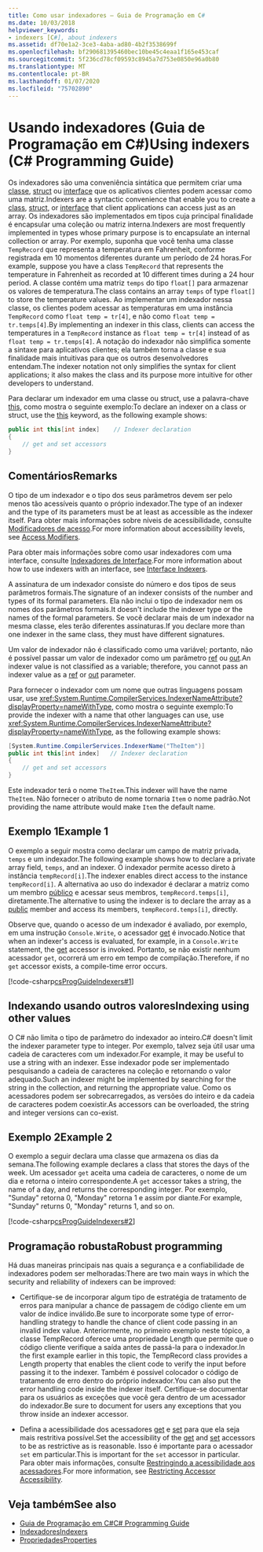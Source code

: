 ```yaml
---
title: Como usar indexadores – Guia de Programação em C#
ms.date: 10/03/2018
helpviewer_keywords:
- indexers [C#], about indexers
ms.assetid: df70e1a2-3ce3-4aba-ad80-4b2f3538699f
ms.openlocfilehash: bf290681395460bec10be45c4eaa1f165e453caf
ms.sourcegitcommit: 5f236cd78cf09593c8945a7d753e0850e96a0b80
ms.translationtype: MT
ms.contentlocale: pt-BR
ms.lasthandoff: 01/07/2020
ms.locfileid: "75702890"
---
```

# <a name="using-indexers-c-programming-guide"></a><span data-ttu-id="4a0af-102">Usando indexadores (Guia de Programação em C#)</span><span class="sxs-lookup"><span data-stu-id="4a0af-102">Using indexers (C# Programming Guide)</span></span>

<span data-ttu-id="4a0af-103">Os indexadores são uma conveniência sintática que permitem criar uma [classe](../../language-reference/keywords/class.md), [struct](../../language-reference/keywords/struct.md) ou [interface](../../language-reference/keywords/interface.md) que os aplicativos clientes podem acessar como uma matriz.</span><span class="sxs-lookup"><span data-stu-id="4a0af-103">Indexers are a syntactic convenience that enable you to create a [class](../../language-reference/keywords/class.md), [struct](../../language-reference/keywords/struct.md), or [interface](../../language-reference/keywords/interface.md) that client applications can access just as an array.</span></span> <span data-ttu-id="4a0af-104">Os indexadores são implementados em tipos cuja principal finalidade é encapsular uma coleção ou matriz interna.</span><span class="sxs-lookup"><span data-stu-id="4a0af-104">Indexers are most frequently implemented in types whose primary purpose is to encapsulate an internal collection or array.</span></span> <span data-ttu-id="4a0af-105">Por exemplo, suponha que você tenha uma classe `TempRecord` que representa a temperatura em Fahrenheit, conforme registrada em 10 momentos diferentes durante um período de 24 horas.</span><span class="sxs-lookup"><span data-stu-id="4a0af-105">For example, suppose you have a class `TempRecord` that represents the temperature in Fahrenheit as recorded at 10 different times during a 24 hour period.</span></span> <span data-ttu-id="4a0af-106">A classe contém uma matriz `temps` do tipo `float[]` para armazenar os valores de temperatura.</span><span class="sxs-lookup"><span data-stu-id="4a0af-106">The class contains an array `temps` of type `float[]` to store the temperature values.</span></span> <span data-ttu-id="4a0af-107">Ao implementar um indexador nessa classe, os clientes podem acessar as temperaturas em uma instância `TempRecord` como `float temp = tr[4]`, e não como `float temp = tr.temps[4]`.</span><span class="sxs-lookup"><span data-stu-id="4a0af-107">By implementing an indexer in this class, clients can access the temperatures in a `TempRecord` instance as `float temp = tr[4]` instead of as `float temp = tr.temps[4]`.</span></span> <span data-ttu-id="4a0af-108">A notação do indexador não simplifica somente a sintaxe para aplicativos clientes; ela também torna a classe e sua finalidade mais intuitivas para que os outros desenvolvedores entendam.</span><span class="sxs-lookup"><span data-stu-id="4a0af-108">The indexer notation not only simplifies the syntax for client applications; it also makes the class and its purpose more intuitive for other developers to understand.</span></span>  
  
<span data-ttu-id="4a0af-109">Para declarar um indexador em uma classe ou struct, use a palavra-chave [this](../../language-reference/keywords/this.md), como mostra o seguinte exemplo:</span><span class="sxs-lookup"><span data-stu-id="4a0af-109">To declare an indexer on a class or struct, use the [this](../../language-reference/keywords/this.md) keyword, as the following example shows:</span></span>

```csharp
public int this[int index]    // Indexer declaration  
{  
    // get and set accessors  
}  
```

## <a name="remarks"></a><span data-ttu-id="4a0af-110">Comentários</span><span class="sxs-lookup"><span data-stu-id="4a0af-110">Remarks</span></span>

<span data-ttu-id="4a0af-111">O tipo de um indexador e o tipo dos seus parâmetros devem ser pelo menos tão acessíveis quanto o próprio indexador.</span><span class="sxs-lookup"><span data-stu-id="4a0af-111">The type of an indexer and the type of its parameters must be at least as accessible as the indexer itself.</span></span> <span data-ttu-id="4a0af-112">Para obter mais informações sobre níveis de acessibilidade, consulte [Modificadores de acesso](../../language-reference/keywords/access-modifiers.md).</span><span class="sxs-lookup"><span data-stu-id="4a0af-112">For more information about accessibility levels, see [Access Modifiers](../../language-reference/keywords/access-modifiers.md).</span></span>  
  
 <span data-ttu-id="4a0af-113">Para obter mais informações sobre como usar indexadores com uma interface, consulte [Indexadores de Interface](./indexers-in-interfaces.md).</span><span class="sxs-lookup"><span data-stu-id="4a0af-113">For more information about how to use indexers with an interface, see [Interface Indexers](./indexers-in-interfaces.md).</span></span>  
  
 <span data-ttu-id="4a0af-114">A assinatura de um indexador consiste do número e dos tipos de seus parâmetros formais.</span><span class="sxs-lookup"><span data-stu-id="4a0af-114">The signature of an indexer consists of the number and types of its formal parameters.</span></span> <span data-ttu-id="4a0af-115">Ela não inclui o tipo de indexador nem os nomes dos parâmetros formais.</span><span class="sxs-lookup"><span data-stu-id="4a0af-115">It doesn't include the indexer type or the names of the formal parameters.</span></span> <span data-ttu-id="4a0af-116">Se você declarar mais de um indexador na mesma classe, eles terão diferentes assinaturas.</span><span class="sxs-lookup"><span data-stu-id="4a0af-116">If you declare more than one indexer in the same class, they must have different signatures.</span></span>  
  
 <span data-ttu-id="4a0af-117">Um valor de indexador não é classificado como uma variável; portanto, não é possível passar um valor de indexador como um parâmetro [ref](../../language-reference/keywords/ref.md) ou [out](../../language-reference/keywords/out-parameter-modifier.md).</span><span class="sxs-lookup"><span data-stu-id="4a0af-117">An indexer value is not classified as a variable; therefore, you cannot pass an indexer value as a [ref](../../language-reference/keywords/ref.md) or [out](../../language-reference/keywords/out-parameter-modifier.md) parameter.</span></span>  
  
 <span data-ttu-id="4a0af-118">Para fornecer o indexador com um nome que outras linguagens possam usar, use <xref:System.Runtime.CompilerServices.IndexerNameAttribute?displayProperty=nameWithType>, como mostra o seguinte exemplo:</span><span class="sxs-lookup"><span data-stu-id="4a0af-118">To provide the indexer with a name that other languages can use, use <xref:System.Runtime.CompilerServices.IndexerNameAttribute?displayProperty=nameWithType>, as the following example shows:</span></span>  

```csharp
[System.Runtime.CompilerServices.IndexerName("TheItem")]  
public int this[int index]   // Indexer declaration  
{
    // get and set accessors  
}  
```

<span data-ttu-id="4a0af-119">Este indexador terá o nome `TheItem`.</span><span class="sxs-lookup"><span data-stu-id="4a0af-119">This indexer will have the name `TheItem`.</span></span> <span data-ttu-id="4a0af-120">Não fornecer o atributo de nome tornaria `Item` o nome padrão.</span><span class="sxs-lookup"><span data-stu-id="4a0af-120">Not providing the name attribute would make `Item` the default name.</span></span>  
  
## <a name="example-1"></a><span data-ttu-id="4a0af-121">Exemplo 1</span><span class="sxs-lookup"><span data-stu-id="4a0af-121">Example 1</span></span>  
  
<span data-ttu-id="4a0af-122">O exemplo a seguir mostra como declarar um campo de matriz privada, `temps` e um indexador.</span><span class="sxs-lookup"><span data-stu-id="4a0af-122">The following example shows how to declare a private array field, `temps`, and an indexer.</span></span> <span data-ttu-id="4a0af-123">O indexador permite acesso direto à instância `tempRecord[i]`.</span><span class="sxs-lookup"><span data-stu-id="4a0af-123">The indexer enables direct access to the instance `tempRecord[i]`.</span></span> <span data-ttu-id="4a0af-124">A alternativa ao uso do indexador é declarar a matriz como um membro [público](../../language-reference/keywords/public.md) e acessar seus membros, `tempRecord.temps[i]`, diretamente.</span><span class="sxs-lookup"><span data-stu-id="4a0af-124">The alternative to using the indexer is to declare the array as a [public](../../language-reference/keywords/public.md) member and access its members, `tempRecord.temps[i]`, directly.</span></span>  
  
 <span data-ttu-id="4a0af-125">Observe que, quando o acesso de um indexador é avaliado, por exemplo, em uma instrução `Console.Write`, o acessador [get](../../language-reference/keywords/get.md) é invocado.</span><span class="sxs-lookup"><span data-stu-id="4a0af-125">Notice that when an indexer's access is evaluated, for example, in a `Console.Write` statement, the [get](../../language-reference/keywords/get.md) accessor is invoked.</span></span> <span data-ttu-id="4a0af-126">Portanto, se não existir nenhum acessador `get`, ocorrerá um erro em tempo de compilação.</span><span class="sxs-lookup"><span data-stu-id="4a0af-126">Therefore, if no `get` accessor exists, a compile-time error occurs.</span></span>  
  
 [!code-csharp[csProgGuideIndexers#1](~/samples/snippets/csharp/VS_Snippets_VBCSharp/csProgGuideIndexers/CS/Indexers.cs#1)]  
  
## <a name="indexing-using-other-values"></a><span data-ttu-id="4a0af-127">Indexando usando outros valores</span><span class="sxs-lookup"><span data-stu-id="4a0af-127">Indexing using other values</span></span>

<span data-ttu-id="4a0af-128">O C# não limita o tipo de parâmetro do indexador ao inteiro.</span><span class="sxs-lookup"><span data-stu-id="4a0af-128">C# doesn't limit the indexer parameter type to integer.</span></span> <span data-ttu-id="4a0af-129">Por exemplo, talvez seja útil usar uma cadeia de caracteres com um indexador.</span><span class="sxs-lookup"><span data-stu-id="4a0af-129">For example, it may be useful to use a string with an indexer.</span></span> <span data-ttu-id="4a0af-130">Esse indexador pode ser implementado pesquisando a cadeia de caracteres na coleção e retornando o valor adequado.</span><span class="sxs-lookup"><span data-stu-id="4a0af-130">Such an indexer might be implemented by searching for the string in the collection, and returning the appropriate value.</span></span> <span data-ttu-id="4a0af-131">Como os acessadores podem ser sobrecarregados, as versões do inteiro e da cadeia de caracteres podem coexistir.</span><span class="sxs-lookup"><span data-stu-id="4a0af-131">As accessors can be overloaded, the string and integer versions can co-exist.</span></span>  
  
## <a name="example-2"></a><span data-ttu-id="4a0af-132">Exemplo 2</span><span class="sxs-lookup"><span data-stu-id="4a0af-132">Example 2</span></span>  
  
<span data-ttu-id="4a0af-133">O exemplo a seguir declara uma classe que armazena os dias da semana.</span><span class="sxs-lookup"><span data-stu-id="4a0af-133">The following example declares a class that stores the days of the week.</span></span> <span data-ttu-id="4a0af-134">Um acessador `get` aceita uma cadeia de caracteres, o nome de um dia e retorna o inteiro correspondente.</span><span class="sxs-lookup"><span data-stu-id="4a0af-134">A `get` accessor takes a string, the name of a day, and returns the corresponding integer.</span></span> <span data-ttu-id="4a0af-135">Por exemplo, "Sunday" retorna 0, "Monday" retorna 1 e assim por diante.</span><span class="sxs-lookup"><span data-stu-id="4a0af-135">For example, "Sunday" returns 0, "Monday" returns 1, and so on.</span></span>  
  
 [!code-csharp[csProgGuideIndexers#2](~/samples/snippets/csharp/VS_Snippets_VBCSharp/csProgGuideIndexers/CS/Indexers.cs#2)]  
  
## <a name="robust-programming"></a><span data-ttu-id="4a0af-136">Programação robusta</span><span class="sxs-lookup"><span data-stu-id="4a0af-136">Robust programming</span></span>

 <span data-ttu-id="4a0af-137">Há duas maneiras principais nas quais a segurança e a confiabilidade de indexadores podem ser melhoradas:</span><span class="sxs-lookup"><span data-stu-id="4a0af-137">There are two main ways in which the security and reliability of indexers can be improved:</span></span>  
  
- <span data-ttu-id="4a0af-138">Certifique-se de incorporar algum tipo de estratégia de tratamento de erros para manipular a chance de passagem de código cliente em um valor de índice inválido.</span><span class="sxs-lookup"><span data-stu-id="4a0af-138">Be sure to incorporate some type of error-handling strategy to handle the chance of client code passing in an invalid index value.</span></span> <span data-ttu-id="4a0af-139">Anteriormente, no primeiro exemplo neste tópico, a classe TempRecord oferece uma propriedade Length que permite que o código cliente verifique a saída antes de passá-la para o indexador.</span><span class="sxs-lookup"><span data-stu-id="4a0af-139">In the first example earlier in this topic, the TempRecord class provides a Length property that enables the client code to verify the input before passing it to the indexer.</span></span> <span data-ttu-id="4a0af-140">Também é possível colocador o código de tratamento de erro dentro do próprio indexador.</span><span class="sxs-lookup"><span data-stu-id="4a0af-140">You can also put the error handling code inside the indexer itself.</span></span> <span data-ttu-id="4a0af-141">Certifique-se documentar para os usuários as exceções que você gera dentro de um acessador do indexador.</span><span class="sxs-lookup"><span data-stu-id="4a0af-141">Be sure to document for users any exceptions that you throw inside an indexer accessor.</span></span>  
  
- <span data-ttu-id="4a0af-142">Defina a acessibilidade dos acessadores [get](../../language-reference/keywords/get.md) e [set](../../language-reference/keywords/set.md) para que ela seja mais restritiva possível.</span><span class="sxs-lookup"><span data-stu-id="4a0af-142">Set the accessibility of the [get](../../language-reference/keywords/get.md) and [set](../../language-reference/keywords/set.md) accessors to be as restrictive as is reasonable.</span></span> <span data-ttu-id="4a0af-143">Isso é importante para o acessador `set` em particular.</span><span class="sxs-lookup"><span data-stu-id="4a0af-143">This is important for the `set` accessor in particular.</span></span> <span data-ttu-id="4a0af-144">Para obter mais informações, consulte [Restringindo a acessibilidade aos acessadores](../classes-and-structs/restricting-accessor-accessibility.md).</span><span class="sxs-lookup"><span data-stu-id="4a0af-144">For more information, see [Restricting Accessor Accessibility](../classes-and-structs/restricting-accessor-accessibility.md).</span></span>  
  
## <a name="see-also"></a><span data-ttu-id="4a0af-145">Veja também</span><span class="sxs-lookup"><span data-stu-id="4a0af-145">See also</span></span>

- [<span data-ttu-id="4a0af-146">Guia de Programação em C#</span><span class="sxs-lookup"><span data-stu-id="4a0af-146">C# Programming Guide</span></span>](../index.md)
- [<span data-ttu-id="4a0af-147">Indexadores</span><span class="sxs-lookup"><span data-stu-id="4a0af-147">Indexers</span></span>](./index.md)
- [<span data-ttu-id="4a0af-148">Propriedades</span><span class="sxs-lookup"><span data-stu-id="4a0af-148">Properties</span></span>](../classes-and-structs/properties.md)

